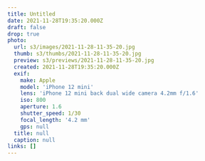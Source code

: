 ```yaml
---
title: Untitled
date: 2021-11-28T19:35:20.000Z
draft: false
drop: true
photo:
  url: s3/images/2021-11-28-11-35-20.jpg
  thumb: s3/thumbs/2021-11-28-11-35-20.jpg
  preview: s3/previews/2021-11-28-11-35-20.jpg
  created: 2021-11-28T19:35:20.000Z
  exif:
    make: Apple
    model: 'iPhone 12 mini'
    lens: 'iPhone 12 mini back dual wide camera 4.2mm f/1.6'
    iso: 800
    aperture: 1.6
    shutter_speed: 1/30
    focal_length: '4.2 mm'
    gps: null
  title: null
  caption: null
links: []
---
```

